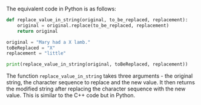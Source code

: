The equivalent code in Python is as follows:

```python
def replace_value_in_string(original, to_be_replaced, replacement):
    original = original.replace(to_be_replaced, replacement)
    return original

original = "Mary had a X lamb."
toBeReplaced = "X"
replacement = "little"

print(replace_value_in_string(original, toBeReplaced, replacement))
```
The function `replace_value_in_string` takes three arguments - the original string, the character sequence to replace and the new value. It then returns the modified string after replacing the character sequence with the new value. This is similar to the C++ code but in Python.
